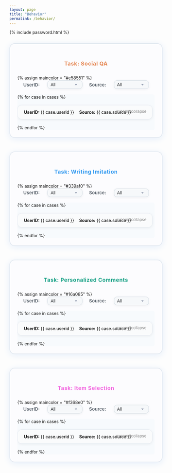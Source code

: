 ```yaml
---
layout: page
title: "Behavior"
permalink: /behavior/
---
```

{% include password.html %}
<style>
h1.page-title, .page-title, h1 {
  text-align: center;
}
</style>
<style>
.case-card {
  border: 1px solid #e2e8f0;
  border-radius: 1em;
  box-shadow: 0 2px 8px rgba(0,0,0,0.06);
  padding: 1em 1.5em;
  margin: 1.5em 0;
  background: #fafbfc;
  cursor: pointer;
  transition: box-shadow .2s;
  position: relative;
}
.case-card:hover {
  box-shadow: 0 6px 24px rgba(0,0,0,0.13);
  background: #f5f7fa;
}
.case-summary {
  display: flex;
  gap: 1.2em;
  font-weight: 500;
}
.case-details {
  margin-top: 1em;
  display: none;
  font-size: 0.98em;
  color: #34495e;
}
.case-card.expanded .case-details {
  display: block;
}
.case-expand-tip {
  color: #888;
  font-size: 0.92em;
  position: absolute;
  top: 1em;
  right: 1.5em;
  user-select: none;
}
.filter-bar {
  margin: 1.5em 0 2.5em 0;
  display: flex;
  gap: 1.6em;
  align-items: center;
  flex-wrap: wrap;
  justify-content: center;
}

.filter-bar label {
  font-weight: 600;
  color: #57606a;
  margin-right: 0.2em;
  font-size: 1.07em;
}

.filter-bar select {
  padding: 0.35em 1.3em 0.35em 0.7em;
  border-radius: 0.7em;
  border: 1px solid #ccd6df;
  background: #f6f8fa url("data:image/svg+xml;utf8,<svg width='14' height='14' xmlns='http://www.w3.org/2000/svg'><polygon points='7,10 3,5 11,5' fill='%2398a1b3'/></svg>") no-repeat right 0.9em center/1em 1em;
  box-shadow: 0 2px 8px rgba(35,45,58,0.06);
  font-size: 1em;
  color: #25282c;
  transition: border 0.2s, box-shadow 0.2s;
  min-width: 115px;
  outline: none;
  appearance: none;
  -webkit-appearance: none;
  cursor: pointer;
}

.filter-bar select:focus {
  border: 1.5px solid #4f8cff;
  box-shadow: 0 2px 16px rgba(85,140,255,0.10);
  background-color: #f0f6ff;
}

.task-panel {
  border: 2.5px solid #e0e7ef;
  border-radius: 1.2em;
  box-shadow: 0 4px 22px #e5eefa;
  background: #fcfcfe;
  padding: 2.1em 1.7em 1.7em 1.7em;
  margin: 2em auto 3.2em auto;
  max-width: 900px;
  min-width: 330px;
  position: relative;
  /* 可根据需求加宽度 */
}
.task-panel h2 {
  font-size: 1.25em;
  font-weight: 700;
  letter-spacing: 0.04em;
  margin-bottom: 1.6em;
}
.task-panel .filter-bar {
  margin-bottom: 1.3em;
  margin-top: 0;
}
.task-panel .case-list-scroll {
  max-height: 340px;
  overflow-y: auto;
  padding-right: 0.5em;
  border-radius: 0.5em;
  /* 为了显式分区，可以加背景色 */
  background: #f7fafd;
}
.task-panel .case-card {
  margin: 1.3em 0;
}
</style>


<script>
document.addEventListener('DOMContentLoaded', function() {
  // 多任务筛选
  [
    {prefix:'behavior', task:'social qa'},
    {prefix:'writing', task:'writing imitation'},
    {prefix:'comment', task:'personalized comments'},
    {prefix:'item', task:'item selection'}
  ].forEach(({prefix})=>{
    ['userid','source'].forEach(f=>{
      const el = document.getElementById('filter-'+prefix+'-'+f);
      if(el) el.addEventListener('change', ()=>filterCases(prefix));
    });
  });
  function filterCases(prefix) {
    let cond = {};
    ['userid','source'].forEach(f=>{
      cond[f] = document.getElementById('filter-'+prefix+'-'+f).value;
    });
    document.querySelectorAll('.case-card[data-prefix="'+prefix+'"]').forEach(function(card) {
      let ok = true;
      ['userid','source'].forEach(f=>{
        if(cond[f] !== '' && card.dataset[f] !== cond[f]) ok = false;
      });
      card.style.display = ok ? '' : 'none';
    });
  }
  // 卡片展开/收起
  document.querySelectorAll('.case-card').forEach(function(card) {
    card.addEventListener('click', function(e) {
      card.classList.toggle('expanded');
    });
  });
});
</script>

<!-- ========== Social QA Task ========== -->
<div class="task-block">
  <div class="task-panel">
    <h2 style="color:#e58551;text-align:center;">Task: Social QA</h2>
    {% assign maincolor = "#e58551" %}
    <div class="filter-bar">
      <label for="filter-behavior-userid">UserID:</label>
      <select name="userid" id="filter-behavior-userid">
        <option value="">All</option>
        {% assign cases = site.data.behavior_cases | where: "task_name", "social qa" %}
        {% assign userids = cases | map: 'userid' | uniq | sort %}
        {% for id in userids %}
          <option value="{{ id }}">{{ id }}</option>
        {% endfor %}
      </select>
      <label for="filter-behavior-source">Source:</label>
      <select name="source" id="filter-behavior-source">
        <option value="">All</option>
        {% assign sources = cases | map: 'source' | uniq | sort %}
        {% for s in sources %}
          <option value="{{ s }}">{{ s }}</option>
        {% endfor %}
      </select>
    </div>
    <div class="case-list-scroll">
      {% for case in cases %}
        <div class="case-card"
             data-userid="{{ case.userid }}"
             data-source="{{ case.source }}">
          <div class="case-summary">
            <div><b>UserID:</b> {{ case.userid }}</div>
            <div><b>Source:</b> {{ case.source }}</div>
          </div>
          <span class="case-expand-tip">expand/collapse</span>
          <div class="case-details">
            {% for pair in case.task_specific %}
              <div style="margin:0.3em 0;">
                <b style="color:{{ maincolor }}; font-weight:600;">{{ pair[0] | replace: '_', ' ' | capitalize }}:</b>
                <span style="{% if pair[0]=='question' %}font-weight:600; color:#111;{% else %}font-size:0.97em; color:#31425c;{% endif %}">{{ pair[1] | newline_to_br }}</span>
              </div>
            {% endfor %}
          </div>
        </div>
      {% endfor %}
    </div>
  </div>
</div>

<!-- Writing Imitation Task -->
<div class="task-block">
  <div class="task-panel">
    <h2 style="color:#339af0;text-align:center;">Task: Writing Imitation</h2>
    {% assign maincolor = "#339af0" %}
    <div class="filter-bar">
      <label for="filter-writing-userid">UserID:</label>
      <select name="userid" id="filter-writing-userid">
        <option value="">All</option>
        {% assign cases = site.data.behavior_cases | where: "task_name", "writing imitation" %}
        {% assign userids = cases | map: 'userid' | uniq | sort %}
        {% for id in userids %}<option value="{{ id }}">{{ id }}</option>{% endfor %}
      </select>
      <label for="filter-writing-source">Source:</label>
      <select name="source" id="filter-writing-source">
        <option value="">All</option>
        {% assign sources = cases | map: 'source' | uniq | sort %}
        {% for s in sources %}<option value="{{ s }}">{{ s }}</option>{% endfor %}
      </select>
    </div>
    <div class="case-list-scroll">
      {% for case in cases %}
        <div class="case-card" data-prefix="writing" data-userid="{{ case.userid }}" data-source="{{ case.source }}">
          <div class="case-summary"><div><b>UserID:</b> {{ case.userid }}</div><div><b>Source:</b> {{ case.source }}</div></div>
          <span class="case-expand-tip">expand/collapse</span>
          <div class="case-details">
            {% for pair in case.task_specific %}
              <div style="margin:0.3em 0;">
                <b style="color:{{ maincolor }};font-weight:600;">{{ pair[0] | replace: '_', ' ' | capitalize }}:</b>
                <span style="{% if pair[0]=='question' %}font-weight:600;color:#111;{% else %}font-size:0.97em;color:#31425c;{% endif %}">{{ pair[1] | newline_to_br }}</span>
              </div>
            {% endfor %}
          </div>
        </div>
      {% endfor %}
    </div>
  </div>
</div>

<!-- Personalized Comments Task -->
<div class="task-block">
  <div class="task-panel">
    <h2 style="color:#16a085;text-align:center;">Task: Personalized Comments</h2>
    {% assign maincolor = "#16a085" %}
    <div class="filter-bar">
      <label for="filter-comment-userid">UserID:</label>
      <select name="userid" id="filter-comment-userid">
        <option value="">All</option>
        {% assign cases = site.data.behavior_cases | where: "task_name", "personalized comments" %}
        {% assign userids = cases | map: 'userid' | uniq | sort %}
        {% for id in userids %}<option value="{{ id }}">{{ id }}</option>{% endfor %}
      </select>
      <label for="filter-comment-source">Source:</label>
      <select name="source" id="filter-comment-source">
        <option value="">All</option>
        {% assign sources = cases | map: 'source' | uniq | sort %}
        {% for s in sources %}<option value="{{ s }}">{{ s }}</option>{% endfor %}
      </select>
    </div>
    <div class="case-list-scroll">
      {% for case in cases %}
        <div class="case-card" data-prefix="comment" data-userid="{{ case.userid }}" data-source="{{ case.source }}">
          <div class="case-summary"><div><b>UserID:</b> {{ case.userid }}</div><div><b>Source:</b> {{ case.source }}</div></div>
          <span class="case-expand-tip">expand/collapse</span>
          <div class="case-details">
            {% for pair in case.task_specific %}
              <div style="margin:0.3em 0;">
                <b style="color:{{ maincolor }};font-weight:600;">{{ pair[0] | replace: '_', ' ' | capitalize }}:</b>
                <span style="{% if pair[0]=='question' %}font-weight:600;color:#111;{% else %}font-size:0.97em;color:#31425c;{% endif %}">{{ pair[1] | newline_to_br }}</span>
              </div>
            {% endfor %}
          </div>
        </div>
      {% endfor %}
    </div>
  </div>
</div>

<!-- Item Selection Task -->
<div class="task-block">
  <div class="task-panel">
    <h2 style="color:#f368e0;text-align:center;">Task: Item Selection</h2>
    {% assign maincolor = "#f368e0" %}
    <div class="filter-bar">
      <label for="filter-item-userid">UserID:</label>
      <select name="userid" id="filter-item-userid">
        <option value="">All</option>
        {% assign cases = site.data.behavior_cases | where: "task_name", "item selection" %}
        {% assign userids = cases | map: 'userid' | uniq | sort %}
        {% for id in userids %}<option value="{{ id }}">{{ id }}</option>{% endfor %}
      </select>
      <label for="filter-item-source">Source:</label>
      <select name="source" id="filter-item-source">
        <option value="">All</option>
        {% assign sources = cases | map: 'source' | uniq | sort %}
        {% for s in sources %}<option value="{{ s }}">{{ s }}</option>{% endfor %}
      </select>
    </div>
    <div class="case-list-scroll">
      {% for case in cases %}
        <div class="case-card" data-prefix="item" data-userid="{{ case.userid }}" data-source="{{ case.source }}">
          <div class="case-summary"><div><b>UserID:</b> {{ case.userid }}</div><div><b>Source:</b> {{ case.source }}</div></div>
          <span class="case-expand-tip">expand/collapse</span>
          <div class="case-details">
            {% for pair in case.task_specific %}
              <div style="margin:0.3em 0;">
                <b style="color:{{ maincolor }};font-weight:600;">{{ pair[0] | replace: '_', ' ' | capitalize }}:</b>
                <span style="{% if pair[0]=='question' %}font-weight:600;color:#111;{% else %}font-size:0.97em;color:#31425c;{% endif %}">{{ pair[1] | newline_to_br }}</span>
              </div>
            {% endfor %}
          </div>
        </div>
      {% endfor %}
    </div>
  </div>
</div>